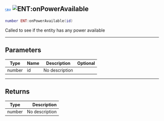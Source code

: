 ## ![server](../../.gitbook/assets/server.png) ![ENT](./readme/ent "mention"):onPowerAvailable

```lua
number ENT:onPowerAvailable(id)
```

Called to see if the entity has any power available

------
## Parameters

| Type   | Name | Description | Optional |
| ------ | ---- | ----------- | -------: |
| number | id | No description |  |


------
## Returns

| Type   | Description |
| ------ | ----------: |
| number | No description |

